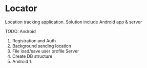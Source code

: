 # Locator
Location tracking application. Solution include Android app & server

TODO:
Android
1. Registration and Auth
2. Background sending location
3. File load/save user profile
Server
1. Create DB structure
2. Android 1.
